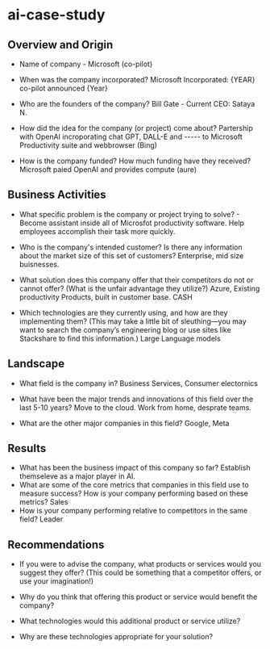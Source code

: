# ai-case-study

## Overview and Origin

* Name of company - Microsoft (co-pilot)

* When was the company incorporated? Microsoft Incorporated: {YEAR} co-pilot announced {Year}

* Who are the founders of the company? Bill Gate - Current CEO: Sataya N. 

* How did the idea for the company (or project) come about? Partership with OpenAI incroporating chat GPT, DALL-E and ----- to Microsoft Productivity suite and webbrowser (Bing)

* How is the company funded? How much funding have they received? Microsoft paied OpenAI and provides compute (aure)

## Business Activities

* What specific problem is the company or project trying to solve? - Become assistant inside all of Microsfot productivity software. Help employees accomplish their task more quickly. 

* Who is the company's intended customer? Is there any information about the market size of this set of customers?
Enterprise, mid size buisnesses. 

* What solution does this company offer that their competitors do not or cannot offer? (What is the unfair advantage they utilize?) Azure, Existing productivity Products, built in customer base. CASH 

* Which technologies are they currently using, and how are they implementing them? (This may take a little bit of sleuthing&mdash;you may want to search the company’s engineering blog or use sites like Stackshare to find this information.)
Large Language models
## Landscape

* What field is the company in?
Business Services, Consumer electornics 

* What have been the major trends and innovations of this field over the last 5-10 years?
Move to the cloud. Work from home, desprate teams. 

* What are the other major companies in this field?
Google, Meta
## Results

* What has been the business impact of this company so far?
Establish themseleve as a major player in AI. 
* What are some of the core metrics that companies in this field use to measure success? How is your company performing based on these metrics?
Sales 
* How is your company performing relative to competitors in the same field?
Leader 
## Recommendations

* If you were to advise the company, what products or services would you suggest they offer? (This could be something that a competitor offers, or use your imagination!)

* Why do you think that offering this product or service would benefit the company?

* What technologies would this additional product or service utilize?

* Why are these technologies appropriate for your solution?